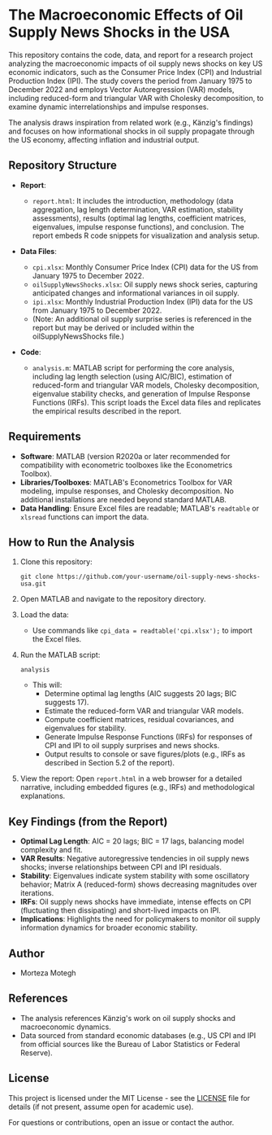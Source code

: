 # The Macroeconomic Effects of Oil Supply News Shocks in the USA

This repository contains the code, data, and report for a research project analyzing the macroeconomic impacts of oil supply news shocks on key US economic indicators, such as the Consumer Price Index (CPI) and Industrial Production Index (IPI). The study covers the period from January 1975 to December 2022 and employs Vector Autoregression (VAR) models, including reduced-form and triangular VAR with Cholesky decomposition, to examine dynamic interrelationships and impulse responses.

The analysis draws inspiration from related work (e.g., Känzig's findings) and focuses on how informational shocks in oil supply propagate through the US economy, affecting inflation and industrial output.

## Repository Structure

- **Report**: 
  - `report.html`:  It includes the introduction, methodology (data aggregation, lag length determination, VAR estimation, stability assessments), results (optimal lag lengths, coefficient matrices, eigenvalues, impulse response functions), and conclusion. The report embeds R code snippets for visualization and analysis setup.

- **Data Files**:
  - `cpi.xlsx`: Monthly Consumer Price Index (CPI) data for the US from January 1975 to December 2022.
  - `oilSupplyNewsShocks.xlsx`: Oil supply news shock series, capturing anticipated changes and informational variances in oil supply.
  - `ipi.xlsx`: Monthly Industrial Production Index (IPI) data for the US from January 1975 to December 2022.
  - (Note: An additional oil supply surprise series is referenced in the report but may be derived or included within the oilSupplyNewsShocks file.)

- **Code**:
  - `analysis.m`: MATLAB script for performing the core analysis, including lag length selection (using AIC/BIC), estimation of reduced-form and triangular VAR models, Cholesky decomposition, eigenvalue stability checks, and generation of Impulse Response Functions (IRFs). This script loads the Excel data files and replicates the empirical results described in the report.

## Requirements

- **Software**: MATLAB (version R2020a or later recommended for compatibility with econometric toolboxes like the Econometrics Toolbox).
- **Libraries/Toolboxes**: MATLAB's Econometrics Toolbox for VAR modeling, impulse responses, and Cholesky decomposition. No additional installations are needed beyond standard MATLAB.
- **Data Handling**: Ensure Excel files are readable; MATLAB's `readtable` or `xlsread` functions can import the data.

## How to Run the Analysis

1. Clone this repository:
   ```
   git clone https://github.com/your-username/oil-supply-news-shocks-usa.git
   ```
   
2. Open MATLAB and navigate to the repository directory.

3. Load the data:
   - Use commands like `cpi_data = readtable('cpi.xlsx');` to import the Excel files.

4. Run the MATLAB script:
   ```
   analysis
   ```
   - This will:
     - Determine optimal lag lengths (AIC suggests 20 lags; BIC suggests 17).
     - Estimate the reduced-form VAR and triangular VAR models.
     - Compute coefficient matrices, residual covariances, and eigenvalues for stability.
     - Generate Impulse Response Functions (IRFs) for responses of CPI and IPI to oil supply surprises and news shocks.
     - Output results to console or save figures/plots (e.g., IRFs as described in Section 5.2 of the report).

5. View the report: Open `report.html` in a web browser for a detailed narrative, including embedded figures (e.g., IRFs) and methodological explanations.

## Key Findings (from the Report)

- **Optimal Lag Length**: AIC = 20 lags; BIC = 17 lags, balancing model complexity and fit.
- **VAR Results**: Negative autoregressive tendencies in oil supply news shocks; inverse relationships between CPI and IPI residuals.
- **Stability**: Eigenvalues indicate system stability with some oscillatory behavior; Matrix A (reduced-form) shows decreasing magnitudes over iterations.
- **IRFs**: Oil supply news shocks have immediate, intense effects on CPI (fluctuating then dissipating) and short-lived impacts on IPI.
- **Implications**: Highlights the need for policymakers to monitor oil supply information dynamics for broader economic stability.

## Author

- Morteza Motegh

## References

- The analysis references Känzig's work on oil supply shocks and macroeconomic dynamics.
- Data sourced from standard economic databases (e.g., US CPI and IPI from official sources like the Bureau of Labor Statistics or Federal Reserve).

## License

This project is licensed under the MIT License - see the [LICENSE](LICENSE) file for details (if not present, assume open for academic use).

For questions or contributions, open an issue or contact the author.